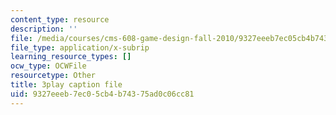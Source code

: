 ```yaml
---
content_type: resource
description: ''
file: /media/courses/cms-608-game-design-fall-2010/9327eeeb7ec05cb4b74375ad0c06cc81_68566.vtt
file_type: application/x-subrip
learning_resource_types: []
ocw_type: OCWFile
resourcetype: Other
title: 3play caption file
uid: 9327eeeb-7ec0-5cb4-b743-75ad0c06cc81
---
```

